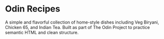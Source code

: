 # Odin Recipes

A simple and flavorful collection of home-style dishes including Veg Biryani, Chicken 65, and Indian Tea. Built as part of The Odin Project to practice semantic HTML and clean structure.
